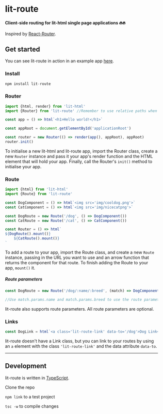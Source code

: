 # lit-route

#### Client-side routing for lit-html single page applications :fire::fire:

Inspired by [React-Router](https://reacttraining.com/react-router/).

## Get started

You can see lit-route in action in an example app [here](https://github.com/jamesddavies/lit-pl).

### Install

```javascript
npm install lit-route
```

### Router

```javascript
import {html, render} from 'lit-html'
import {Router} from 'lit-route' //Remember to use relative paths when using ES6 modules

const app = () => html`<h1>Hello world!</h1>`

const appRoot = document.getElementById('applicationRoot')

const router = new Router(() => render(app(), appRoot), appRoot)
router.init()
```

To initialise a new lit-html and lit-route app, import the Router class, create a new ```Router``` instance and pass it your app's render function and the HTML element that will hold your app. Finally, call the Router's ``` init() ``` method to initialise your app.

### Route

```javascript
import {html} from 'lit-html'
import {Route} from 'lit-route'

const DogComponent = () => html`<img src='img/cooldog.png'>`
const CatComponent = () => html`<img src='img/nicecatpng'>`

const DogRoute = new Route('/dog', () => DogComponent())
const CatRoute = new Route('/cat', () => CatComponent())

const Router = () => html`
${DogRoute().mount()}
    ${CatRoute().mount()}
`
```

To add a route to your app, import the Route class, and create a new ```Route``` instance, passing in the URL you want to use and an arrow function that returns the component for that route. To finish adding the Route to your app, ```mount()``` it.

##### Route parameters

```javascript
const DogRoute = new Route('/dog/:name/:breed', (match) => DogComponent(match))

//Use match.params.name and match.params.breed to use the route parameters in your component.
```

lit-route also supports route parameters. All route parameters are optional.

### Links

```javascript
const DogLink = html`<a class='lit-route-link' data-to='/dog'>Dog Link</a>`
```

lit-route doesn't have a Link class, but you can link to your routes by using an ```a``` element with the class ```'lit-route-link'``` and the data attribute ```data-to```.

---
## Development

lit-route is written in [TypeScript](https://www.typescriptlang.org/).

Clone the repo

```npm link``` to a test project

```tsc -w``` to compile changes